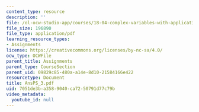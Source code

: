 ```yaml
---
content_type: resource
description: ''
file: /ol-ocw-studio-app/courses/18-04-complex-variables-with-applications-fall-1999/7051de3ba3589040ca7250791d77c79b_AnsPS_3.pdf
file_size: 196890
file_type: application/pdf
learning_resource_types:
- Assignments
license: https://creativecommons.org/licenses/by-nc-sa/4.0/
ocw_type: OCWFile
parent_title: Assignments
parent_type: CourseSection
parent_uid: 09829c85-480a-a14e-8d10-21584166e422
resourcetype: Document
title: AnsPS_3.pdf
uid: 7051de3b-a358-9040-ca72-50791d77c79b
video_metadata:
  youtube_id: null
---
```

